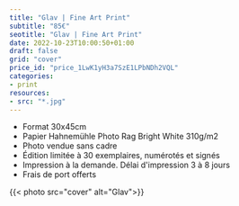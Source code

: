 ```yaml
---
title: "Glav | Fine Art Print"
subtitle: "85€"
seotitle: "Glav | Fine Art Print"
date: 2022-10-23T10:00:50+01:00
draft: false
grid: "cover"
price_id: "price_1LwK1yH3a7SzE1LPbNDh2VQL"
categories:
- print
resources:
- src: "*.jpg"
---
```



* Format 30x45cm
* Papier Hahnemühle Photo Rag Bright White 310g/m2
* Photo vendue sans cadre
* Édition limitée à 30 exemplaires, numérotés et signés
* Impression à la demande. Délai d'impression 3 à 8 jours
* Frais de port offerts

{{< photo src="cover" alt="Glav">}}
